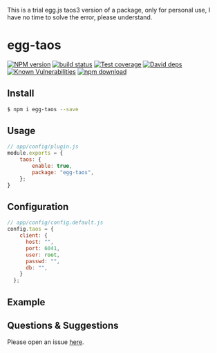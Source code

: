 This is a trial egg.js taos3 version of a package, only for personal use, I have no time to solve the error, please understand.
# egg-taos

[![NPM version][npm-image]][npm-url]
[![build status][travis-image]][travis-url]
[![Test coverage][codecov-image]][codecov-url]
[![David deps][david-image]][david-url]
[![Known Vulnerabilities][snyk-image]][snyk-url]
[![npm download][download-image]][download-url]

[npm-image]: https://img.shields.io/npm/v/egg-mqtt.svg?style=flat-square
[npm-url]: https://npmjs.org/package/egg-mqtt
[travis-image]: https://img.shields.io/travis/eggjs/egg-mqtt.svg?style=flat-square
[travis-url]: https://travis-ci.org/eggjs/egg-mqtt
[codecov-image]: https://img.shields.io/codecov/c/github/eggjs/egg-mqtt.svg?style=flat-square
[codecov-url]: https://codecov.io/github/eggjs/egg-mqtt?branch=master
[david-image]: https://img.shields.io/david/eggjs/egg-mqtt.svg?style=flat-square
[david-url]: https://david-dm.org/eggjs/egg-mqtt
[snyk-image]: https://snyk.io/test/npm/egg-mqtt/badge.svg?style=flat-square
[snyk-url]: https://snyk.io/test/npm/egg-mqtt
[download-image]: https://img.shields.io/npm/dm/egg-mqtt.svg?style=flat-square
[download-url]: https://npmjs.org/package/egg-mqtt

<!--
Description here.
-->

## Install

```bash
$ npm i egg-taos --save
```

## Usage

```js
// app/config/plugin.js
module.exports = {
    taos: {
        enable: true,
        package: "egg-taos",
    };
}
```

## Configuration

```js
// app/config/config.default.js
config.taos = {
    client: {
      host: "",
      port: 6041,
      user: root,
      passwd: "",
      db: "",
    }
  };
```

## Example

<!-- example here -->

## Questions & Suggestions

Please open an issue [here](https://github.com/eggjs/egg/issues).

